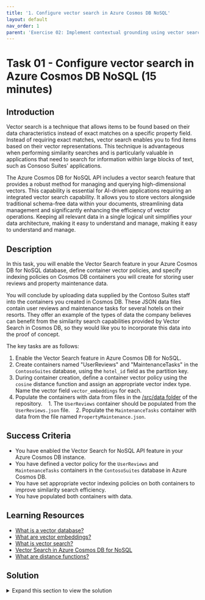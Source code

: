 ```yaml
---
title: '1. Configure vector search in Azure Cosmos DB NoSQL'
layout: default
nav_order: 1
parent: 'Exercise 02: Implement contextual grounding using vector search in Azure Cosmos DB NoSQL'
---
```


# Task 01 - Configure vector search in Azure Cosmos DB NoSQL (15 minutes)

## Introduction

Vector search is a technique that allows items to be found based on their data characteristics instead of exact matches on a specific property field. Instead of requiring exact matches, vector search enables you to find items based on their vector representations. This technique is advantageous when performing similarity searches and is particularly valuable in applications that need to search for information within large blocks of text, such as Consoso Suites' applications.

The Azure Cosmos DB for NoSQL API includes a vector search feature that provides a robust method for managing and querying high-dimensional vectors. This capability is essential for AI-driven applications requiring an integrated vector search capability. It allows you to store vectors alongside traditional schema-free data within your documents, streamlining data management and significantly enhancing the efficiency of vector operations. Keeping all relevant data in a single logical unit simplifies your data architecture, making it easy to understand and manage, making it easy to understand and manage.

## Description

In this task, you will enable the Vector Search feature in your Azure Cosmos DB for NoSQL database, define container vector policies, and specify indexing policies on Cosmos DB containers you will create for storing user reviews and property maintenance data.

You will conclude by uploading data supplied by the Contoso Suites staff into the containers you created in Cosmos DB. These JSON data files contain user reviews and maintenance tasks for several hotels on their resorts. They offer an example of the types of data the company believes can benefit from the similarity search capabilities provided by Vector Search in Cosmos DB, so they would like you to incorporate this data into the proof of concept.

The key tasks are as follows:

1. Enable the Vector Search feature in Azure Cosmos DB for NoSQL.
2. Create containers named "UserReviews" and "MaintenanceTasks" in the `ContosoSuites` database, using the `hotel_id` field as the partition key.
3. During container creation, define a container vector policy using the `cosine` distance function and assign an appropriate vector index type. Name the vector field `vector_embeddings` for each.
4. Populate the containers with data from files in the [/src/data folder](https://github.com/microsoft/TechExcel-Integrating-Azure-PaaS-and-AI-Services-for-AI-Design-Wins/tree/main/src/data) of the repository.
   1. The `UserReviews` container should be populated from the `UserReviews.json` file.
   2. Populate the `MaintenanceTasks` container with data from the file named `PropertyMaintenance.json`.

## Success Criteria

- You have enabled the Vector Search for NoSQL API feature in your Azure Cosmos DB instance.
- You have defined a vector policy for the `UserReviews` and `MaintenanceTasks` containers in the `ContosoSuites` database in Azure Cosmos DB.
- You have set appropriate vector indexing policies on both containers to improve similarity search efficiency.
- You have populated both containers with data.

## Learning Resources

- [What is a vector database?](https://learn.microsoft.com/azure/cosmos-db/vector-database)
- [What are vector embeddings?](https://learn.microsoft.com/azure/cosmos-db/gen-ai/vector-embeddings)
- [What is vector search?](https://learn.microsoft.com/azure/cosmos-db/gen-ai/vector-search-overview)
- [Vector Search in Azure Cosmos DB for NoSQL](https://learn.microsoft.com/azure/cosmos-db/nosql/vector-search)
- [What are distance functions?](https://learn.microsoft.com/azure/cosmos-db/gen-ai/distance-functions)

## Solution

<details markdown="block">
<summary>Expand this section to view the solution</summary>

- Enabling the Vector Search for NoSQL API feature in Azure Cosmos DB, can be done via the Azure portal or the Azure CLI. The steps for each technique are listed below. Note that enabling the registration may take several minutes to take effect.
  - The steps for enabling the feature in the Azure portal are as follows:
    1. Navigate to your Azure Cosmos DB for NoSQL resource in the [Azure portal](https://portal.azure.com).
    2. Expand the **Settings** item in the left-hand menu, select **Features**, and on the **Features** page, select **Vector Search for NoSQL API**.

        ![The Features page for the Azure Cosmos DB NoSQL database is displayed, with the Vector Search for NoSQL API feature highlighted in the features list.](../../media/Solution/0201-azure-cosmosdb-features-vector-search.png)

    3. In the **Vector Search for NoSQL API** dialog, review the feature description and select **Enable**.

        ![The Enable button is highlighted on the Vector Search for NoSQL API enrollment dialog.](../../media/Solution/0201-azure-cosmosdb-features-vector-search-enable.png)

    4. Wait for the notification that the feature was successfully enabled.

  - To enable Vector Search via the Azure CLI:
    1. Execute the following command from the Azure Cloud Shell. Ensure you replace the `<resource-group-name>` and `<account-name>` tokens with the values from your deployed resource group.

        ```azurecli
        az cosmosdb update \
            --resource-group <resource-group-name> \
            --name <account-name> \
            --capabilities EnableNoSQLVectorSearch
        ```

    2. Wait for the command to run successfully before leaving the Azure Cloud Shell.

- Container vector policies and vector indexing policies must be defined at the time of container creation.
  - In the [Azure portal](https://portal.azure.com), navigate to your Cosmos DB resource.
  - Select **Data Explorer** in the left-hand menu.
  - On the **Data Explorer** page, select **New Container**
  - In the **New Container** dialog:
    - Select **Use existing** under **Database id** and select the **ContosoSuites** database from the dropdown list.
    - Enter "UserReviews" into the **Container id** box.
    - Enter "/hotel" into the **Partition key** box.
    - Expand the **Container Vectory Policy** section of the dialog and select **Add vector embedding**.
      - Path: Enter "/vector_embeddings"
      - Data type: Select **float32**.
      - Distance function: Select **cosine**.
      - Dimensions: Enter **1536**. This is based on the number of dimensions generated by the `ada-text-embedding-002` model in Azure OpenAI.
      - Index type: Select **quantizedFlat**. Given the number of dimensions being specified, 1536, the `flat` index type would not be appropriate, as it only supports a maximum of 505 dimensions for vectors. The `diskANN` index could also be used here, but is only available in a limited preview at this time.
    - Select **OK** to create the container.
  - Repeat the above steps to create a second container named "MaintenanceTasks."

- The Azure Cosmos DB Data Explorer can be used to upload the data files provided by Contoso Suites.
  - In the [Azure portal](https://portal.azure.com), navigate to your Cosmos DB resource and select **Data Explorer** in the left-hand menu.
  - In the Data Explorer, expand the **ContosoSuites** database and the **UserReviews** container, then select **Items**.

    ![Data Explorer is highlighted in the left-hand menu. The expand icon is highlighted for the database and UserReviews containers. Items is highlighted.](../../media/Solution/0201-azure-cosmos-db-data-explorer-user-reviews-items.png)

  - Select **Upload Item** on the toolbar.

    ![The Upload Item button on the Azure Cosmos DB toolbar is highlighted.](../../media/Solution/0201-azure-cosmos-db-toolbar-upload-item.png)

  - In the **Upload Items** dialog, select the browse button and navigate to the `UserReviews.json` file in the `/src/data` directory in the location where cloned the repository, then select **Upload** to import the data in the file.

    ![The Upload Items dialog is displayed with the browse and Upload buttons highlighted. UserReviews.json appears in the Select JSON files box.](../../media/Solution/0201-upload-items-user-reviews.png)

  - Repeat the above steps, this time uploading data into the `MaintenanceTasks` container from the `PropertyMaintenance.json` file.

</details>
